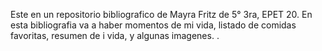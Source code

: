Este en un repositorio bibliografico de Mayra Fritz de 5° 3ra, EPET 20. En esta bibliografia va a haber momentos de mi vida, listado de comidas favoritas, resumen de  i vida, y algunas imagenes.
.